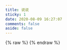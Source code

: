 ```yaml
---
title: 说说
sticky: 1
date: 2020-08-09 16:27:07
comments: false
aside: false
---
```

<script src="https://libs.baidu.com/jquery/2.0.0/jquery.min.js"></script>
<body>
    {% raw %}
    <script>
    var appID="Du3OyCuBXR1CX1ffNzaHXnoV-MdYXbMMI";
    var appKEY="dgVYyWlrfCY6u25FAeaofsOd";
    </script>
    {% endraw %}
    <div id="artitalk_main"></div>
    <script type="text/javascript" src="https://unpkg.com/artitalk"></script>
    <script src="https://unpkg.com/artitalk-black-js/artitalk-black.js"></script>
</body>